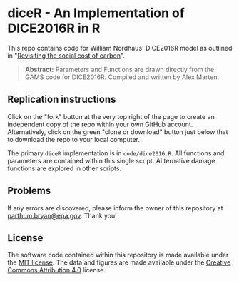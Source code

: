 # diceR - An Implementation of DICE2016R in R


This repo contains code for William Nordhaus' DICE2016R model as outlined in "[Revisiting the social cost of carbon](https://www.pnas.org/content/114/7/1518)". 

> **Abstract:** 
>  Parameters and Functions are drawn directly from the GAMS code for DICE2016R. Compiled and written by Alex Marten.

## Replication instructions
Click on the "fork" button at the very top right of the page to create an independent copy of the repo within your own GitHub account. Alternatively, click on the green "clone or download" button just below that to download the repo to your local computer. 

The primary `diceR` implementation is in `code/dice2016.R`. All functions and parameters are contained within this single script. ALternative damage functions are explored in other scripts.

## Problems

If any errors are discovered, please inform the owner of this repository at parthum.bryan@epa.gov. Thank you!

## License

The software code contained within this repository is made available under the [MIT license](http://opensource.org/licenses/mit-license.php). The data and figures are made available under the [Creative Commons Attribution 4.0](https://creativecommons.org/licenses/by/4.0/) license.
